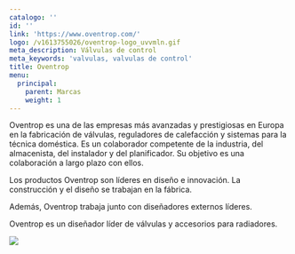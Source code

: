 ```yaml
---
catalogo: ''
id: ''
link: 'https://www.oventrop.com/'
logo: /v1613755026/oventrop-logo_uvvmln.gif
meta_description: Válvulas de control
meta_keywords: 'valvulas, valvulas de control'
title: Oventrop
menu:
  principal:
    parent: Marcas
    weight: 1
---
```


Oventrop es una de las empresas más avanzadas y prestigiosas en Europa en la fabricación de válvulas, reguladores de calefacción y sistemas para la técnica doméstica. Es un colaborador competente de la industria, del almacenista, del instalador y del planificador. Su objetivo es una colaboración a largo plazo con ellos.

Los productos Oventrop son líderes en diseño e innovación. La construcción y el diseño se trabajan en la fábrica.

Además, Oventrop trabaja junto con diseñadores externos líderes.

Oventrop es un diseñador líder de válvulas y accesorios para radiadores.

![](https://res.cloudinary.com/novatec/v1613754392/unnamed_6_bznahy.png)

